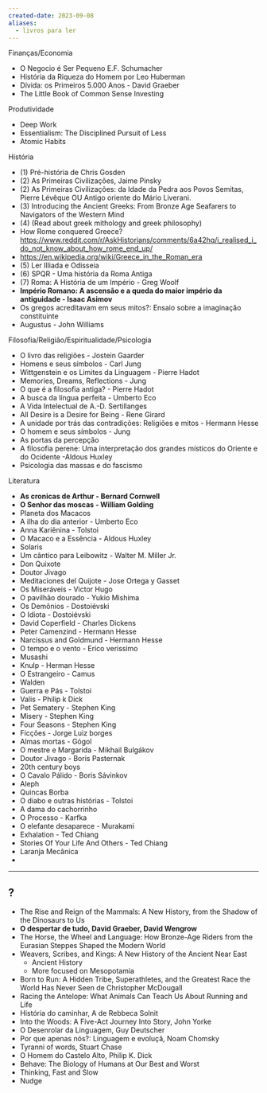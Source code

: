```yaml
---
created-date: 2023-09-08
aliases:
  - livros para ler
---
```


Finanças/Economia
- O Negocio é Ser Pequeno E.F. Schumacher 
- História da Riqueza do Homem por Leo Huberman
- Dívida: os Primeiros 5.000 Anos - David Graeber 
- The Little Book of Common Sense Investing


Produtividade
- Deep Work
- Essentialism: The Disciplined Pursuit of Less 
- Atomic Habits

História
- (1) Pré-história de Chris Gosden
- (2) As Primeiras Civilizações, Jaime Pinsky 
- (2) As Primeiras Civilizações: da Idade da Pedra aos Povos Semitas, Pierre Lévêque OU Antigo oriente do Mário Liverani.
- (3) Introducing the Ancient Greeks: From Bronze Age Seafarers to Navigators of the Western Mind
- (4) (Read about greek mithology and greek philosophy)
- How Rome conquered Greece? https://www.reddit.com/r/AskHistorians/comments/6a42hq/i_realised_i_do_not_know_about_how_rome_end_up/
- https://en.wikipedia.org/wiki/Greece_in_the_Roman_era
- (5) Ler Illiada e Odisseia
- (6) SPQR - Uma história da Roma Antiga
- (7) Roma: A História de um Império - Greg Woolf
- **Império Romano: A ascensão e a queda do maior império da antiguidade - Isaac Asimov**
- Os gregos acreditavam em seus mitos?: Ensaio sobre a imaginação constituinte
- Augustus - John Williams

Filosofia/Religião/Espiritualidade/Psicologia
-  O livro das religiões - Jostein Gaarder
- Homens e seus símbolos - Carl Jung
- Wittgenstein e os Limites da Linguagem - Pierre Hadot
- Memories, Dreams, Reflections - Jung
- O que é a filosofia antiga? - Pierre Hadot 
- A busca da língua perfeita - Umberto Eco
-  A Vida Intelectual de A.-D. Sertillanges 
- All Desire is a Desire for Being - Rene Girard
- A unidade por trás das contradições: Religiões e mitos - Hermann Hesse
- O homem e seus símbolos - Jung
- As portas da percepção
- A filosofia perene: Uma interpretação dos grandes místicos do Oriente e do Ocidente -Aldous Huxley
- Psicologia das massas e do fascismo

Literatura
- **As cronicas de Arthur - Bernard Cornwell**
- **O Senhor das moscas - William Golding**
- Planeta dos Macacos
- A ilha do dia anterior - Umberto Eco
- Anna Kariênina - Tolstoi
- O Macaco e a Essência - Aldous Huxley
- Solaris
- Um cântico para Leibowitz - Walter M. Miller Jr.
- Don Quixote
- Doutor Jivago
- Meditaciones del Quijote - Jose Ortega y Gasset 
- Os Miseráveis - Victor Hugo
- O pavilhão dourado - Yukio Mishima
- Os Demônios - Dostoiévski
- O Idiota - Dostoiévski
- David Coperfield - Charles Dickens
- Peter Camenzind - Hermann Hesse
- Narcissus and Goldmund - Hermann Hesse
- O tempo e o vento - Erico verissimo
- Musashi
- Knulp - Herman Hesse
- O Estrangeiro - Camus
- Walden
- Guerra e Pás - Tolstoi
- Valis - Philip k Dick
- Pet Sematery - Stephen King
- Misery - Stephen King
- Four Seasons - Stephen King
- Ficções - Jorge Luiz borges
- Almas mortas - Gógol
- O mestre e Margarida - Mikhail Bulgákov
- Doutor Jivago - Boris Pasternak
- 20th century boys
-  O Cavalo Pálido - Boris Sávinkov
- Aleph
- Quincas Borba 
- O diabo e outras histórias - Tolstoi
- A dama do cachorrinho
- O Processo - Karfka
- O elefante desaparece - Murakami
- Exhalation - Ted Chiang
- Stories Of Your Life And Others  - Ted Chiang
- Laranja Mecânica
- 

---
## ?
- The Rise and Reign of the Mammals: A New History, from the Shadow of the Dinosaurs to Us 
- **O despertar de tudo, David Graeber, David Wengrow**
- The Horse, the Wheel and Language: How Bronze-Age Riders from the Eurasian Steppes Shaped the Modern World 
- Weavers, Scribes, and Kings: A New History of the Ancient Near East 
	- Ancient History
	- More focused on Mesopotamia
- Born to Run: A Hidden Tribe, Superathletes, and the Greatest Race the World Has Never Seen de Christopher McDougall
- Racing the Antelope: What Animals Can Teach Us About Running and Life 
- História do caminhar, A de Rebbeca Solnit 
- Into the Woods: A Five-Act Journey Into Story, John Yorke
- O Desenrolar da Linguagem, Guy Deutscher
- Por que apenas nós?: Linguagem e evoluçã, Noam Chomsky
- Tyranni of words, Stuart Chase 
- O Homem do Castelo Alto, Philip K. Dick
- Behave: The Biology of Humans at Our Best and Worst
- Thinking, Fast and Slow 
- Nudge